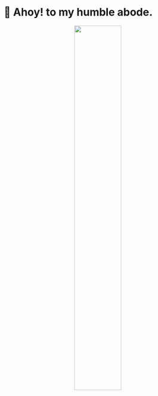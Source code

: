 # 🦁 Ahoy! to my humble abode.
<p align="center">
  <img width="50%" src="https://i.imgur.com/CcSesMy.png">
</p>
